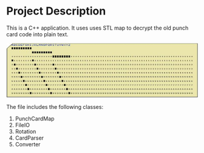 # Project Description

This is a C++ application. It uses uses STL map to decrypt the old punch card code into plain text.

![punch card](punchcard.jpg)

The file includes the following classes:

1. PunchCardMap
2. FileIO
3. Rotation
4. CardParser
5. Converter
